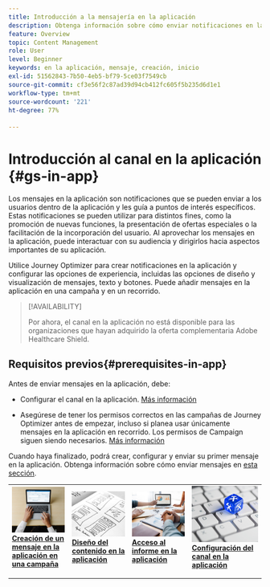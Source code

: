 ```yaml
---
title: Introducción a la mensajería en la aplicación
description: Obtenga información sobre cómo enviar notificaciones en la aplicación con Journey Optimizer
feature: Overview
topic: Content Management
role: User
level: Beginner
keywords: en la aplicación, mensaje, creación, inicio
exl-id: 51562843-7b50-4eb5-bf79-5ce03f7549cb
source-git-commit: cf3e56f2c87ad39d94cb412fc605f5b235d6d1e1
workflow-type: tm+mt
source-wordcount: '221'
ht-degree: 77%

---
```


# Introducción al canal en la aplicación {#gs-in-app}

Los mensajes en la aplicación son notificaciones que se pueden enviar a los usuarios dentro de la aplicación y les guía a puntos de interés específicos. Estas notificaciones se pueden utilizar para distintos fines, como la promoción de nuevas funciones, la presentación de ofertas especiales o la facilitación de la incorporación del usuario. Al aprovechar los mensajes en la aplicación, puede interactuar con su audiencia y dirigirlos hacia aspectos importantes de su aplicación.

Utilice Journey Optimizer para crear notificaciones en la aplicación y configurar las opciones de experiencia, incluidas las opciones de diseño y visualización de mensajes, texto y botones. Puede añadir mensajes en la aplicación en una campaña y en un recorrido.

>[!AVAILABILITY]
>
>Por ahora, el canal en la aplicación no está disponible para las organizaciones que hayan adquirido la oferta complementaria Adobe Healthcare Shield.
>

## Requisitos previos{#prerequisites-in-app}

Antes de enviar mensajes en la aplicación, debe:

* Configurar el canal en la aplicación. [Más información](inapp-configuration.md)

* Asegúrese de tener los permisos correctos en las campañas de Journey Optimizer antes de empezar, incluso si planea usar únicamente mensajes en la aplicación en recorrido. Los permisos de Campaign siguen siendo necesarios. [Más información](../campaigns/get-started-with-campaigns.md#campaign-prerequisites)

Cuando haya finalizado, podrá crear, configurar y enviar su primer mensaje en la aplicación. Obtenga información sobre cómo enviar mensajes en [esta sección](create-in-app.md).

<table style="table-layout:fixed"><tr style="border: 0;">
<td>
<a href="create-in-app.md">
<img alt="Posible cliente" src="../assets/do-not-localize/inapp-create.jpeg">
</a>
<div><a href="create-in-app.md"><strong>Creación de un mensaje en la aplicación en una campaña</strong>
</div>
<p>
</td>
<td>
<a href="design-in-app.md">
<img alt="Poco frecuente" src="../assets/do-not-localize/inapp-design.jpg">
</a>
<div>
<a href="design-in-app.md"><strong>Diseño del contenido en la aplicación</strong></a>
</div>
<p></td>
<td>
<a href="../reports/campaign-global-report.md#inapp-global">
<img alt="Validación" src="../assets/do-not-localize/inapp-report.jpg">
</a>
<div>
<a href="../reports/campaign-global-report.md#inapp-global"><strong>Acceso al informe en la aplicación</strong></a>
</div>
<p>
</td>
<td>
<a href="inapp-configuration.md">
<img alt="Validación" src="../assets/do-not-localize/inapp-config.jpg">
</a>
<div>
<a href="inapp-configuration.md"><strong>Configuración del canal en la aplicación</strong></a>
</div>
<p>
</td>
</tr></table>
